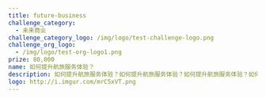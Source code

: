 ```yaml
---
title: future-business
challenge_category: 
  - 未来商业
challenge_category_logo: /img/logo/test-challenge-logo.png
challenge_org_logo: 
  - /img/logo/test-org-logo1.png
prize: 80,000
name: 如何提升航旅服务体验？
description: 如何提升航旅服务体验？如何提升航旅服务体验？如何提升航旅服务体验？如何提升航旅服务体验？
logo: http://i.imgur.com/mrC5xVT.png
---
```

